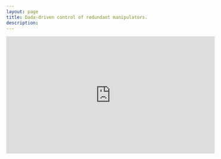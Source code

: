 ```yaml
---
layout: page
title: Dada-driven control of redundant manipulators.
description:
---
```



<iframe width="560" height="315" src="https://youtube.com/embed/dSnp8O2A_W4" title="YouTube video player" frameborder="0" allow="accelerometer; autoplay; clipboard-write; encrypted-media; gyroscope; picture-in-picture" allowfullscreen></iframe>